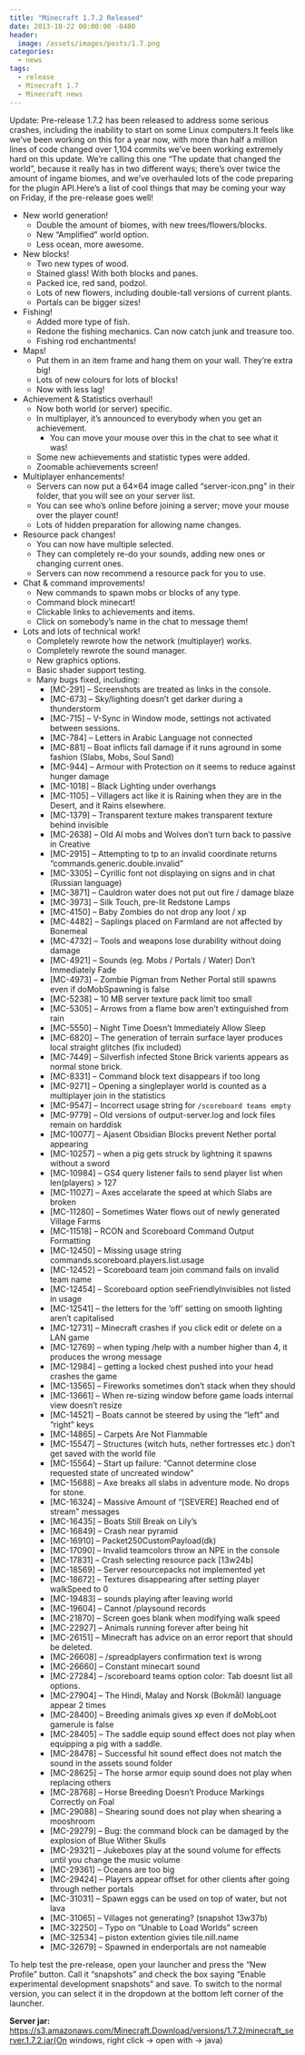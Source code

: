 ```yaml
---
title: "Minecraft 1.7.2 Released"
date: 2013-10-22 00:00:00 -0400
header:
  image: /assets/images/posts/1.7.png
categories:
  - news
tags:
  - release
  - Minecraft 1.7
  - Minecraft news
---
```


Update: Pre-release 1.7.2 has been released to address some serious crashes, including the inability to start on some Linux computers.It feels like we’ve been working on this for a year now, with more than half a million lines of code changed over 1,104 commits we’ve been working extremely hard on this update. We’re calling this one “The update that changed the world”, because it really has in two different ways; there’s over twice the amount of ingame biomes, and we’ve overhauled lots of the code preparing for the plugin API.Here’s a list of cool things that may be coming your way on Friday, if the pre-release goes well!

- New world generation!
  - Double the amount of biomes, with new trees/flowers/blocks.
  - New “Amplified” world option.
  - Less ocean, more awesome.
- New blocks!
  - Two new types of wood.
  - Stained glass! With both blocks and panes.
  - Packed ice, red sand, podzol.
  - Lots of new flowers, including double-tall versions of current plants.
  - Portals can be bigger sizes!
- Fishing!
  - Added more type of fish.
  - Redone the fishing mechanics. Can now catch junk and treasure too.
  - Fishing rod enchantments!
- Maps!
  - Put them in an item frame and hang them on your wall. They’re extra big!
  - Lots of new colours for lots of blocks!
  - Now with less lag!
- Achievement & Statistics overhaul!
  - Now both world (or server) specific.
  - In multiplayer, it’s announced to everybody when you get an achievement.
    - You can move your mouse over this in the chat to see what it was!
  - Some new achievements and statistic types were added.
  - Zoomable achievements screen!
- Multiplayer enhancements!
  - Servers can now put a 64×64 image called “server-icon.png” in their folder, that you will see on your server list.
  - You can see who’s online before joining a server; move your mouse over the player count!
  - Lots of hidden preparation for allowing name changes.
- Resource pack changes!
  - You can now have multiple selected.
  - They can completely re-do your sounds, adding new ones or changing current ones.
  - Servers can now recommend a resource pack for you to use.
- Chat & command improvements!
  - New commands to spawn mobs or blocks of any type.
  - Command block minecart!
  - Clickable links to achievements and items.
  - Click on somebody’s name in the chat to message them!
- Lots and lots of technical work!
  - Completely rewrote how the network (multiplayer) works.
  - Completely rewrote the sound manager.
  - New graphics options.
  - Basic shader support testing.
  - Many bugs fixed, including:
    - [MC-291] – Screenshots are treated as links in the console.
    - [MC-673] – Sky/lighting doesn’t get darker during a thunderstorm
    - [MC-715] – V-Sync in Window mode, settings not activated between sessions.
    - [MC-784] – Letters in Arabic Language not connected
    - [MC-881] – Boat inflicts fall damage if it runs aground in some fashion (Slabs, Mobs, Soul Sand)
    - [MC-944] – Armour with Protection on it seems to reduce against hunger damage
    - [MC-1018] – Black Lighting under overhangs
    - [MC-1105] – Villagers act like it is Raining when they are in the Desert, and it Rains elsewhere.
    - [MC-1379] – Transparent texture makes transparent texture behind invisible
    - [MC-2638] – Old AI mobs and Wolves don’t turn back to passive in Creative
    - [MC-2915] – Attempting to tp to an invalid coordinate returns “commands.generic.double.invalid”
    - [MC-3305] – Cyrillic font not displaying on signs and in chat (Russian language)
    - [MC-3871] – Cauldron water does not put out fire / damage blaze
    - [MC-3973] – Silk Touch, pre-lit Redstone Lamps
    - [MC-4150] – Baby Zombies do not drop any loot / xp
    - [MC-4482] – Saplings placed on Farmland are not affected by Bonemeal
    - [MC-4732] – Tools and weapons lose durability without doing damage
    - [MC-4921] – Sounds (eg. Mobs / Portals / Water) Don’t Immediately Fade
    - [MC-4973] – Zombie Pigman from Nether Portal still spawns even if doMobSpawning is false
    - [MC-5238] – 10 MB server texture pack limit too small
    - [MC-5305] – Arrows from a flame bow aren’t extinguished from rain
    - [MC-5550] – Night Time Doesn’t Immediately Allow Sleep
    - [MC-6820] – The generation of terrain surface layer produces local straight glitches (fix included)
    - [MC-7449] – Silverfish infected Stone Brick varients appears as normal stone brick.
    - [MC-8331] – Command block text disappears if too long
    - [MC-9271] – Opening a singleplayer world is counted as a multiplayer join in the statistics
    - [MC-9547] – Incorrect usage string for `/scoreboard teams empty`
    - [MC-9779] – Old versions of output-server.log and lock files remain on harddisk
    - [MC-10077] – Ajasent Obsidian Blocks prevent Nether portal appearing
    - [MC-10257] – when a pig gets struck by lightning it spawns without a sword
    - [MC-10984] – GS4 query listener fails to send player list when len(players) > 127
    - [MC-11027] – Axes accelarate the speed at which Slabs are broken
    - [MC-11280] – Sometimes Water flows out of newly generated Village Farms
    - [MC-11518] – RCON and Scoreboard Command Output Formatting
    - [MC-12450] – Missing usage string commands.scoreboard.players.list.usage
    - [MC-12452] – Scoreboard team join command fails on invalid team name
    - [MC-12454] – Scoreboard option seeFriendlyInvisibles not listed in usage
    - [MC-12541] – the letters for the ‘off’ setting on smooth lighting aren’t capitalised
    - [MC-12731] – Minecraft crashes if you click edit or delete on a LAN game
    - [MC-12769] – when typing /help with a number higher than 4, it produces the wrong message
    - [MC-12984] – getting a locked chest pushed into your head crashes the game
    - [MC-13565] – Fireworks sometimes don’t stack when they should
    - [MC-13661] – When re-sizing window before game loads internal view doesn’t resize
    - [MC-14521] – Boats cannot be steered by using the “left” and “right” keys
    - [MC-14865] – Carpets Are Not Flammable
    - [MC-15547] – Structures (witch huts, nether fortresses etc.) don’t get saved with the world file
    - [MC-15564] – Start up failure: “Cannot determine close requested state of uncreated window”
    - [MC-15688] – Axe breaks all slabs in adventure mode. No drops for stone.
    - [MC-16324] – Massive Amount of “[SEVERE] Reached end of stream” messages
    - [MC-16435] – Boats Still Break on Lily’s
    - [MC-16849] – Crash near pyramid
    - [MC-16910] – Packet250CustomPayload(dk)
    - [MC-17090] – Invalid teamcolors throw an NPE in the console
    - [MC-17831] – Crash selecting resource pack [13w24b]
    - [MC-18569] – Server resourcepacks not implemented yet
    - [MC-18672] – Textures disappearing after setting player walkSpeed to 0
    - [MC-19483] – sounds playing after leaving world
    - [MC-19604] – Cannot /playsound records
    - [MC-21870] – Screen goes blank when modifying walk speed
    - [MC-22927] – Animals running forever after being hit
    - [MC-26151] – Minecraft has advice on an error report that should be deleted.
    - [MC-26608] – /spreadplayers confirmation text is wrong
    - [MC-26660] – Constant minecart sound
    - [MC-27284] – /scoreboard teams option color: Tab doesnt list all options.
    - [MC-27904] – The Hindi, Malay and Norsk (Bokmål) language appear 2 times
    - [MC-28400] – Breeding animals gives xp even if doMobLoot gamerule is false
    - [MC-28405] – The saddle equip sound effect does not play when equipping a pig with a saddle.
    - [MC-28478] – Successful hit sound effect does not match the sound in the assets sound folder
    - [MC-28625] – The horse armor equip sound does not play when replacing others
    - [MC-28768] – Horse Breeding Doesn’t Produce Markings Correctly on Foal
    - [MC-29088] – Shearing sound does not play when shearing a mooshroom
    - [MC-29279] – Bug: the command block can be damaged by the explosion of Blue Wither Skulls
    - [MC-29321] – Jukeboxes play at the sound volume for effects until you change the music volume
    - [MC-29361] – Oceans are too big
    - [MC-29424] – Players appear offset for other clients after going through nether portals
    - [MC-31031] – Spawn eggs can be used on top of water, but not lava
    - [MC-31065] – Villages not generating? (snapshot 13w37b)
    - [MC-32250] – Typo on “Unable to Load Worlds” screen
    - [MC-32534] – piston extention givies tile.nill.name
    - [MC-32679] – Spawned in enderportals are not nameable

To help test the pre-release, open your launcher and press the “New Profile” button. Call it “snapshots” and check the box saying “Enable experimental development snapshots” and save. To switch to the normal version, you can select it in the dropdown at the bottom left corner of the launcher.

**Server jar:** https://s3.amazonaws.com/Minecraft.Download/versions/1.7.2/minecraft_server.1.7.2.jar(On windows, right click -> open with -> java)